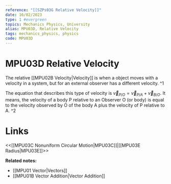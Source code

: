 ```yaml
---
reference: "[[SZPs03G Relative Velocity]]"
date: 16/02/2023
type: 1 #evergreen
topics: Mechanics Physics, University
alias: MPU03D, Relative Velocity
tags: mechanics_physics, physics
code: MPU03D
---
```

# MPU03D Relative Velocity

The relative [[MPU02B Velocity|Velocity]] is when a object moves with a velocity in a system, but for an external observer has a different velocity. ^1

The equation that describes this type of velocity is $\vec{v}_{P/O} = \vec{v}_{P/A} + \vec{v}_{B/O}$. It means, the velocity of a body P relative to an Observer O (or body) is equal to the velocity observed by O of the body A plus the velocity of P relative to A. ^2

# Links
<<[[MPU03C Nonuniform Circular Motion|MPU03C]]|[[MPU03E Radius|MPU03E]]>>

**Related notes:**
- [[MPU01 Vector|Vectors]]
- [[MPU01B Vector Addition|Vector Addition]]
